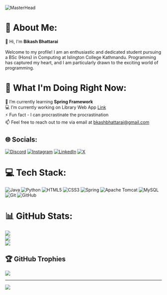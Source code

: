 ![MasterHead](https://i.pinimg.com/originals/f8/18/3c/f8183c36fec5e1756f3c9875da245362.gif)
# 💫 About Me:
👋 Hi, I'm <strong>Bikash Bhattarai</strong><br><br>Welcome to my profile! I am an enthusiastic and dedicated student pursuing a BSc (Hons) in Computing at Islington College Kathmandu. Programming has captured my heart, and I am particularly drawn to the exciting world of programming.<br>

# 🚀 What I'm Doing Right Now:

🌱 I’m currently learning <strong>Spring Framework</strong><br>
💻 I’m currently working on Library Web App <a href="https://github.com/bikash2060/library-app" target="_blank">Link</a><br>
⚡ Fun fact - I can procrastinate the procrastination<br>
📫 Feel free to reach out to me via email at bkashbhattarai@gmail.com


## 🌐 Socials:
[![Discord](https://img.shields.io/badge/Discord-%237289DA.svg?logo=discord&logoColor=white)](https://discord.gg/spider_suiiiiiiiii#4961) [![Instagram](https://img.shields.io/badge/Instagram-%23E4405F.svg?logo=Instagram&logoColor=white)](https://instagram.com/its_bshal20) [![LinkedIn](https://img.shields.io/badge/LinkedIn-%230077B5.svg?logo=linkedin&logoColor=white)](https://linkedin.com/in/bikashbhattarai) [![X](https://img.shields.io/badge/X-black.svg?logo=X&logoColor=white)](https://x.com/bhattarai_bsal2) 

# 💻 Tech Stack:
![Java](https://img.shields.io/badge/java-%23ED8B00.svg?style=for-the-badge&logo=openjdk&logoColor=white) ![Python](https://img.shields.io/badge/python-3670A0?style=for-the-badge&logo=python&logoColor=ffdd54) ![HTML5](https://img.shields.io/badge/html5-%23E34F26.svg?style=for-the-badge&logo=html5&logoColor=white) ![CSS3](https://img.shields.io/badge/css3-%231572B6.svg?style=for-the-badge&logo=css3&logoColor=white) ![Spring](https://img.shields.io/badge/spring-%236DB33F.svg?style=for-the-badge&logo=spring&logoColor=white) ![Apache Tomcat](https://img.shields.io/badge/apache%20tomcat-%23F8DC75.svg?style=for-the-badge&logo=apache-tomcat&logoColor=black) ![MySQL](https://img.shields.io/badge/mysql-4479A1.svg?style=for-the-badge&logo=mysql&logoColor=white) ![Git](https://img.shields.io/badge/git-%23F05033.svg?style=for-the-badge&logo=git&logoColor=white) ![GitHub](https://img.shields.io/badge/github-%23121011.svg?style=for-the-badge&logo=github&logoColor=white)
# 📊 GitHub Stats:
![](https://github-readme-stats.vercel.app/api?username=bikash2060&theme=tokyonight&hide_border=false&include_all_commits=true&count_private=true)<br/>
![](https://github-readme-streak-stats.herokuapp.com/?user=bikash2060&theme=tokyonight&hide_border=false)<br/>
![](https://github-readme-stats.vercel.app/api/top-langs/?username=bikash2060&theme=tokyonight&hide_border=false&include_all_commits=true&count_private=true&layout=compact)

## 🏆 GitHub Trophies
![](https://github-profile-trophy.vercel.app/?username=bikash2060&theme=merko&no-frame=false&no-bg=false&margin-w=4)

---
[![](https://visitcount.itsvg.in/api?id=bikash2060&label=Profile%20Views&color=3&icon=5&pretty=false)](https://visitcount.itsvg.in)
<!-- Proudly created with GPRM ( https://gprm.itsvg.in ) -->
